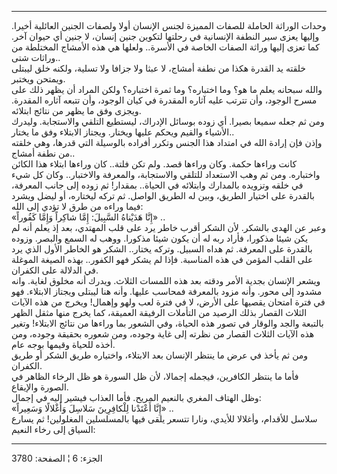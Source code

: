 ------------------------------------------------------------------------

وحدات الوراثة الحاملة للصفات المميزة لجنس الإنسان أولا ولصفات الجنين
العائلية أخيرا. وإليها يعزى سير النطفة الإنسانية في رحلتها لتكوين جنين
إنسان، لا جنين أي حيوان آخر. كما تعزى إليها وراثة الصفات الخاصة في
الأسرة.. ولعلها هي هذه الأمشاج المختلطة من وراثات شتى..  
خلقته يد القدرة هكذا من نطفة أمشاج، لا عبثا ولا جزافا ولا تسلية، ولكنه
خلق ليبتلى ويمتحن ويختبر.  
والله سبحانه يعلم ما هو؟ وما اختباره؟ وما ثمرة اختباره؟ ولكن المراد أن
يظهر ذلك على مسرح الوجود، وأن تترتب عليه آثاره المقدرة في كيان الوجود،
وأن تتبعه آثاره المقدرة. ويجزى وفق ما يظهر من نتائج ابتلائه.  
ومن ثم جعله سميعا بصيرا. أي زوده بوسائل الإدراك، ليستطيع التلقي
والاستجابة. وليدرك الأشياء والقيم ويحكم عليها ويختار. ويجتاز الابتلاء
وفق ما يختار..  
وإذن فإن إرادة الله في امتداد هذا الجنس وتكرر أفراده بالوسيلة التي
قدرها، وهي خلقته من نطفة أمشاج..  
كانت وراءها حكمة. وكان وراءها قصد. ولم تكن فلتة.. كان وراءها ابتلاء هذا
الكائن واختباره. ومن ثم وهب الاستعداد للتلقي والاستجابة، والمعرفة
والاختبار.. وكان كل شيء في خلقه وتزويده بالمدارك وابتلائه في الحياة..
بمقدار! ثم زوده إلى جانب المعرفة، بالقدرة على اختيار الطريق، وبين له
الطريق الواصل. ثم تركه ليختاره، أو ليضل ويشرد فيما وراءه من طرق لا تؤدي
إلى الله:  
«إِنَّا هَدَيْناهُ السَّبِيلَ: إِمَّا شاكِراً وَإِمَّا كَفُوراً» ..  
وعبر عن الهدى بالشكر. لأن الشكر أقرب خاطر يرد على قلب المهتدي، بعد إذ
يعلم أنه لم يكن شيئا مذكورا، فأراد ربه له أن يكون شيئا مذكورا. ووهب له
السمع والبصر. وزوده بالقدرة على المعرفة. ثم هداه السبيل. وتركه يختار..
الشكر هو الخاطر الأول الذي يرد على القلب المؤمن في هذه المناسبة. فإذا لم
يشكر فهو الكفور.. بهذه الصيغة الموغلة في الدلالة على الكفران.  
ويشعر الإنسان بجدية الأمر ودقته بعد هذه اللمسات الثلاث. ويدرك أنه مخلوق
لغاية. وانه مشدود إلى محور. وأنه مزود بالمعرفة فمحاسب عليها. وأنه هنا
ليبتلى ويجتاز الابتلاء. فهو في فترة امتحان يقصيها على الأرض، لا في فترة
لعب ولهو وإهمال! ويخرج من هذه الآيات الثلاث القصار بذلك الرصيد من
التأملات الرفيقة العميقة، كما يخرج منها مثقل الظهر بالتبعة والجد والوقار
في تصور هذه الحياة، وفي الشعور بما وراءها من نتائج الابتلاء! وتغير هذه
الآيات الثلاث القصار من نظرته إلى غاية وجوده، ومن شعوره بحقيقة وجوده،
ومن أخذه للحياة وقيمها بوجه عام.  
ومن ثم يأخذ في عرض ما ينتظر الإنسان بعد الابتلاء، واختياره طريق الشكر أو
طريق الكفران.  
فأما ما ينتظر الكافرين، فيجمله إجمالا، لأن ظل السورة هو ظل الرخاء الظاهر
في الصورة والإيقاع.  
وظل الهتاف المغري بالنعيم المريح. فأما العذاب فيشير إليه في إجمال:  
«إِنَّا أَعْتَدْنا لِلْكافِرِينَ سَلاسِلَ وَأَغْلالًا وَسَعِيراً» ..  
سلاسل للأقدام، وأغلالا للأيدي، ونارا تتسعر يلقى فيها بالمسلسلين
المغلولين! ثم يسارع السياق إلى رخاء النعيم:

------------------------------------------------------------------------

الجزء: 6 ¦ الصفحة: 3780
